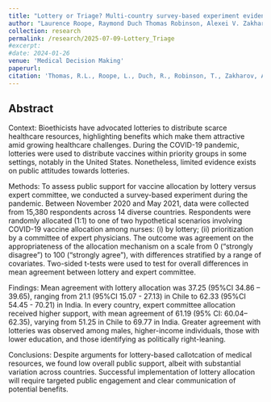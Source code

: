 ```yaml
---
title: "Lottery or Triage? Multi-country survey-based experiment evidence from the COVID-19 pandemic on public preferences for allocation of scarce medical resources."
author: "Laurence Roope, Raymond Duch Thomas Robinson, Alexei V. Zakharov, and Philip Clarke"
collection: research
permalink: /research/2025-07-09-Lottery_Triage
#excerpt:
#date: 2024-01-26
venue: 'Medical Decision Making'
paperurl:
citation: 'Thomas, R.L., Roope, L., Duch, R., Robinson, T., Zakharov, A.V., Clarke, P., (Forthcoming) "Lottery or Triage? Multi-country survey-based experiment evidence from the COVID-19 pandemic on public preferences for allocation of scarce medical resources", Medical Decision Making (Accepted).'
---
```




## Abstract
Context: Bioethicists have advocated lotteries to distribute scarce healthcare resources, highlighting benefits which make them attractive amid growing healthcare challenges. During the COVID-19 pandemic, lotteries were used to distribute vaccines within priority groups in some settings, notably in the United States.  Nonetheless, limited evidence exists on public attitudes towards lotteries.

Methods: To assess public support for vaccine allocation by lottery versus expert committee, we conducted a survey-based experiment during the pandemic. Between November 2020 and May 2021, data were collected from 15,380 respondents across 14 diverse countries. Respondents were randomly allocated (1:1) to one of two hypothetical scenarios involving COVID-19 vaccine allocation among nurses: (i) by lottery; (ii) prioritization by a committee of expert physicians. The outcome was agreement on the appropriateness of the allocation mechanism on a scale from 0 (“strongly disagree”) to 100 (“strongly agree”), with differences stratified by a range of covariates. Two-sided t-tests were used to test for overall differences in mean agreement between lottery and expert committee.  

Findings: Mean agreement with lottery allocation was 37.25 (95%CI 34.86 – 39.65), ranging from 21.1 (95%CI 15.07 - 27.13) in Chile to 62.33 (95%CI 54.45 - 70.21) in India. In every country, expert committee allocation received higher support, with mean agreement of 61.19 (95% CI: 60.04–62.35), varying from 51.25 in Chile to 69.77 in India. Greater agreement with lotteries was observed among males, higher-income individuals, those with lower education, and those identifying as politically right-leaning.

Conclusions: Despite arguments for lottery-based callotcation of medical resources, we found low overall public support, albeit with substantial variation across countries. Successful implementation of lottery allocation will require targeted public engagement and clear communication of potential benefits.
